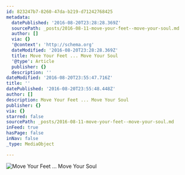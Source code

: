 ```yaml
---
id: 823247b7-8260-47da-b219-d71242768425
metadata:
  datePublished: '2016-08-20T23:28:28.369Z'
  sourcePath: _posts/2016-08-11-move-your-feet--move-your-soul.md
  author: []
  via: {}
  '@context': 'http://schema.org'
  dateModified: '2016-08-20T23:28:28.369Z'
  title: Move Your Feet ... Move Your Soul
  '@type': Article
  publisher: {}
  description: ''
dateModified: '2016-08-20T23:55:47.716Z'
title: ''
datePublished: '2016-08-20T23:55:48.448Z'
author: []
description: Move Your Feet ... Move Your Soul
publisher: {}
via: {}
starred: false
sourcePath: _posts/2016-08-11-move-your-feet--move-your-soul.md
inFeed: true
hasPage: false
inNav: false
_type: MediaObject

---
```

![Move Your Feet ... Move Your Soul](https://the-grid-user-content.s3-us-west-2.amazonaws.com/f938be47-2b56-42c7-83e1-ce9a559ce59d.jpg)